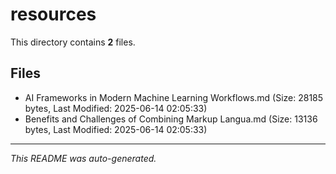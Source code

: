 # resources

This directory contains **2** files.

## Files

- AI Frameworks in Modern Machine Learning Workflows.md (Size: 28185 bytes, Last Modified: 2025-06-14 02:05:33)
- Benefits and Challenges of Combining Markup Langua.md (Size: 13136 bytes, Last Modified: 2025-06-14 02:05:33)

---
*This README was auto-generated.*
